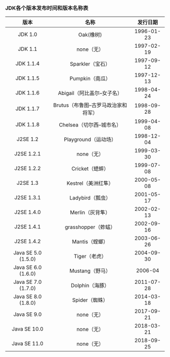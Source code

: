### JDK各个版本发布时间和版本名称表
		
		

|        版本         |                名称                 |  发行日期  |
| :-----------------: | :---------------------------------: | :--------: |
|       JDK 1.0       |              Oak(橡树)              | 1996-01-23 |
|       JDK 1.1       |             none（无）              | 1997-02-19 |
|      JDK 1.1.4      |          Sparkler（宝石）           | 1997-09-12 |
|      JDK 1.1.5      |           Pumpkin（南瓜）           | 1997-12-13 |
|      JDK 1.1.6      |     Abigail（阿比盖尔–女子名）      | 1998-04-24 |
|      JDK 1.1.7      | Brutus（布鲁图–古罗马政治家和将军） | 1998-09-28 |
|      JDK 1.1.8      |      Chelsea（切尔西–城市名）       | 1999-04-08 |
|      J2SE 1.2       |        Playground（运动场）         | 1998-12-04 |
|     J2SE 1.2.1      |             none（无）              | 1999-03-30 |
|     J2SE 1.2.2      |           Cricket（蟋蟀）           | 1999-07-08 |
|      J2SE 1.3       |         Kestrel（美洲红隼）         | 2000-05-08 |
|     J2SE 1.3.1      |          Ladybird（瓢虫）           | 2001-05-17 |
|     J2SE 1.4.0      |          Merlin（灰背隼）           | 2002-02-13 |
|     J2SE 1.4.1      |         grasshopper（蚱蜢）         | 2002-09-16 |
|     J2SE 1.4.2      |           Mantis（螳螂）            | 2003-06-26 |
| Java SE 5.0 (1.5.0) |            Tiger（老虎）            | 2004-09-30 |
| Java SE 6.0 (1.6.0) |           Mustang（野马）           |  2006-04   |
| Java SE 7.0 (1.7.0) |           Dolphin（海豚）           | 2011-07-28 |
| Java SE 8.0 (1.8.0) |           Spider（蜘蛛）            | 2014-03-18 |
|     Java SE 9.0     |             none（无）              | 2017-09-21 |
|    Java SE 10.0     |             none（无）              | 2018-03-21 |
|    Java SE 11.0     |             none（无）              | 2018-09-25 |

